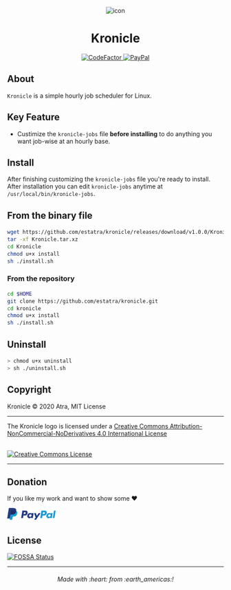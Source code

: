 <p align="center">
    <img src="https://raw.githubusercontent.com/estatra/kronicle/master/kronicle.png"
    alt="icon"/>
</p>

<h1 align="center">
    Kronicle
</h1>

<p align="center">
  <a href="https://www.codefactor.io/repository/github/estatra/kronicle/">
    <img src="https://www.codefactor.io/repository/github/estatra/kronicle/badge" alt="CodeFactor">
  </a>
  <a href="https://www.paypal.com/cgi-bin/webscr?cmd=_s-xclick&hosted_button_id=Y79WNXRNJCHB4&source=url">
    <img alt="PayPal" src="https://img.shields.io/badge/PayPal-Donate-brightgreen?style=flat-square">
  </a>
</p>

## About

`Kronicle` is a simple hourly job scheduler for Linux.

## Key Feature
- Custimize the `kronicle-jobs` file **before installing** to do anything you want job-wise at an hourly base.

## Install
After finishing customizing the `kronicle-jobs` file you're ready to install. After installation you can edit `kronicle-jobs` anytime at `/usr/local/bin/kronicle-jobs`.

## From the binary file
```bash
wget https://github.com/estatra/kronicle/releases/download/v1.0.0/Kronicle.tar.xz
tar -xf Kronicle.tar.xz
cd Kronicle
chmod u+x install
sh ./install.sh
```

### From the repository
```bash
cd $HOME
git clone https://github.com/estatra/kronicle.git
cd kronicle
chmod u+x install
sh ./install.sh
```

## Uninstall

```bash
> chmod u+x uninstall
> sh ./uninstall.sh
```

## Copyright

Kronicle © 2020 Atra, MIT License

---

<div>
The Kronicle logo is licensed under a <a rel="license" href="http://creativecommons.org/licenses/by-nc-nd/4.0/">Creative Commons Attribution-NonCommercial-NoDerivatives 4.0 International License</a>

<br/><a rel="license" href="http://creativecommons.org/licenses/by-nc-nd/4.0/"><img alt="Creative Commons License" style="border-width:0" src="https://licensebuttons.net/l/by-nc-nd/4.0/88x31.png" /></a>
</div>

---
## Donation
If you like my work and want to show some :heart:

[<img height="30" src="paypal-donate.png" alt="PayPal"/>](https://www.paypal.com/cgi-bin/webscr?cmd=_s-xclick&hosted_button_id=Y79WNXRNJCHB4&source=url)

## License
[![FOSSA Status](https://app.fossa.com/api/projects/git%2Bgithub.com%2Festatra%2Fkronicle.svg?type=large)](https://app.fossa.com/projects/git%2Bgithub.com%2Festatra%2Fkronicle?ref=badge_large)

---

<h6 align="center">
  Made with :heart: from :earth_americas:!
</h6>
